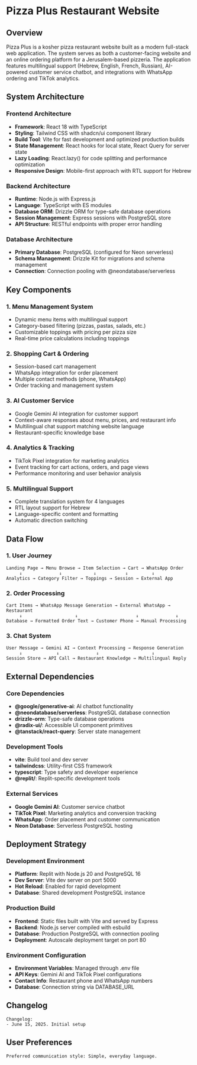 # Pizza Plus Restaurant Website

## Overview

Pizza Plus is a kosher pizza restaurant website built as a modern full-stack web application. The system serves as both a customer-facing website and an online ordering platform for a Jerusalem-based pizzeria. The application features multilingual support (Hebrew, English, French, Russian), AI-powered customer service chatbot, and integrations with WhatsApp ordering and TikTok analytics.

## System Architecture

### Frontend Architecture
- **Framework**: React 18 with TypeScript
- **Styling**: Tailwind CSS with shadcn/ui component library
- **Build Tool**: Vite for fast development and optimized production builds
- **State Management**: React hooks for local state, React Query for server state
- **Lazy Loading**: React.lazy() for code splitting and performance optimization
- **Responsive Design**: Mobile-first approach with RTL support for Hebrew

### Backend Architecture
- **Runtime**: Node.js with Express.js
- **Language**: TypeScript with ES modules
- **Database ORM**: Drizzle ORM for type-safe database operations
- **Session Management**: Express sessions with PostgreSQL store
- **API Structure**: RESTful endpoints with proper error handling

### Database Architecture
- **Primary Database**: PostgreSQL (configured for Neon serverless)
- **Schema Management**: Drizzle Kit for migrations and schema management
- **Connection**: Connection pooling with @neondatabase/serverless

## Key Components

### 1. Menu Management System
- Dynamic menu items with multilingual support
- Category-based filtering (pizzas, pastas, salads, etc.)
- Customizable toppings with pricing per pizza size
- Real-time price calculations including toppings

### 2. Shopping Cart & Ordering
- Session-based cart management
- WhatsApp integration for order placement
- Multiple contact methods (phone, WhatsApp)
- Order tracking and management system

### 3. AI Customer Service
- Google Gemini AI integration for customer support
- Context-aware responses about menu, prices, and restaurant info
- Multilingual chat support matching website language
- Restaurant-specific knowledge base

### 4. Analytics & Tracking
- TikTok Pixel integration for marketing analytics
- Event tracking for cart actions, orders, and page views
- Performance monitoring and user behavior analysis

### 5. Multilingual Support
- Complete translation system for 4 languages
- RTL layout support for Hebrew
- Language-specific content and formatting
- Automatic direction switching

## Data Flow

### 1. User Journey
```
Landing Page → Menu Browse → Item Selection → Cart → WhatsApp Order
     ↓              ↓            ↓           ↓         ↓
Analytics → Category Filter → Toppings → Session → External App
```

### 2. Order Processing
```
Cart Items → WhatsApp Message Generation → External WhatsApp → Restaurant
     ↓                    ↓                      ↓              ↓
Database → Formatted Order Text → Customer Phone → Manual Processing
```

### 3. Chat System
```
User Message → Gemini AI → Context Processing → Response Generation
     ↓             ↓              ↓                    ↓
Session Store → API Call → Restaurant Knowledge → Multilingual Reply
```

## External Dependencies

### Core Dependencies
- **@google/generative-ai**: AI chatbot functionality
- **@neondatabase/serverless**: PostgreSQL database connection
- **drizzle-orm**: Type-safe database operations
- **@radix-ui/**: Accessible UI component primitives
- **@tanstack/react-query**: Server state management

### Development Tools
- **vite**: Build tool and dev server
- **tailwindcss**: Utility-first CSS framework
- **typescript**: Type safety and developer experience
- **@replit/**: Replit-specific development tools

### External Services
- **Google Gemini AI**: Customer service chatbot
- **TikTok Pixel**: Marketing analytics and conversion tracking
- **WhatsApp**: Order placement and customer communication
- **Neon Database**: Serverless PostgreSQL hosting

## Deployment Strategy

### Development Environment
- **Platform**: Replit with Node.js 20 and PostgreSQL 16
- **Dev Server**: Vite dev server on port 5000
- **Hot Reload**: Enabled for rapid development
- **Database**: Shared development PostgreSQL instance

### Production Build
- **Frontend**: Static files built with Vite and served by Express
- **Backend**: Node.js server compiled with esbuild
- **Database**: Production PostgreSQL with connection pooling
- **Deployment**: Autoscale deployment target on port 80

### Environment Configuration
- **Environment Variables**: Managed through .env file
- **API Keys**: Gemini AI and TikTok Pixel configurations
- **Contact Info**: Restaurant phone and WhatsApp numbers
- **Database**: Connection string via DATABASE_URL

## Changelog
```
Changelog:
- June 15, 2025. Initial setup
```

## User Preferences
```
Preferred communication style: Simple, everyday language.
```